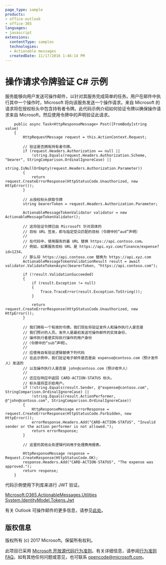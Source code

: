 ```yaml
---
page_type: sample
products:
- office-outlook
- office-365
languages:
- javascript
extensions:
  contentType: samples
  technologies:
  - Actionable messages
  createdDate: 11/17/2016 1:46:14 PM
---
```

# 操作请求令牌验证 C# 示例

服务能够向用户发送可操作邮件，以针对其服务完成简单的任务。用户在邮件中执行其中一个操作时，Microsoft 将向该服务发送一个操作请求。来自 Microsoft 的请求将在授权标头中包含持有者令牌。此代码示例介绍如何验证令牌以确保操作请求来自 Microsoft，然后使用令牌中的声明验证此请求。

        public async Task<HttpResponseMessage> Post([FromBody]string value)
        {
            HttpRequestMessage request = this.ActionContext.Request;

            // 验证是否拥有持有者令牌。
            if (request.Headers.Authorization == null ||
                !string.Equals(request.Headers.Authorization.Scheme, "bearer", StringComparison.OrdinalIgnoreCase) ||
                string.IsNullOrEmpty(request.Headers.Authorization.Parameter))
            {
                return request.CreateErrorResponse(HttpStatusCode.Unauthorized, new HttpError());
            }
            
            // 从授权标头获取令牌 
            string bearerToken = request.Headers.Authorization.Parameter;
            
            ActionableMessageTokenValidator validator = new ActionableMessageTokenValidator();
            
            // 这将验证令牌已由 Microsoft 针对具体的
            // 目标 URL 签发，即与指定受众匹配的目标（令牌中的“aud”声明）
            // 
            // 在代码中，使用服务的基 URL 替换 https://api.contoso.com。
            // 例如，如果服务目标 URL 是 https://api.xyz.com/finance/expense?id=1234，
            // 那么将 https://api.contoso.com 替换为 https://api.xyz.com
            ActionableMessageTokenValidationResult result = await validator.ValidateTokenAsync(bearerToken, "https://api.contoso.com");
            
            if (!result.ValidationSucceeded)
            {
                if (result.Exception != null)
                {
                    Trace.TraceError(result.Exception.ToString());
                }

                return request.CreateErrorResponse(HttpStatusCode.Unauthorized, new HttpError());
            }

            // 我们拥有一个有效的令牌。我们现在将验证发件人和操作执行人是否是
            // 我们预计的人员。发件人是最初发送可操作邮件的实体身份， 
            // 操作执行者是实际执行操作的用户身份 
            //（令牌中的“sub”声明）。
            // 
            // 应使用自有验证逻辑替换下列代码 
            // 在此示例中，我们验证电子邮件是否是由 expense@contoso.com（预计发件人）发送的
            // 以及操作执行人是否是 john@contoso.com（预计收件人）
            //
            // 还应在响应中返回 CARD-ACTION-STATUS 标头。
            // 标头值将显示给用户。
            if (!string.Equals(result.Sender, @"expense@contoso.com", StringComparison.OrdinalIgnoreCase) ||
                !string.Equals(result.ActionPerformer, @"john@contoso.com", StringComparison.OrdinalIgnoreCase))
            {
                HttpResponseMessage errorResponse = request.CreateErrorResponse(HttpStatusCode.Forbidden, new HttpError());
                errorResponse.Headers.Add("CARD-ACTION-STATUS", "Invalid sender or the action performer is not allowed.");
                return errorResponse;
            }

            // 这里的其他业务逻辑代码用于处理费用报表。

            HttpResponseMessage response = Request.CreateResponse(HttpStatusCode.OK);
            response.Headers.Add("CARD-ACTION-STATUS", "The expense was approved.");
            return response;
        }

代码示例使用下列库来进行 JWT 验证。   

[Microsoft.O365.ActionableMessages.Utilities](https://www.nuget.org/packages/Microsoft.O365.ActionableMessages.Utilities)   
[System.IdentityModel.Tokens.Jwt](https://www.nuget.org/packages/System.IdentityModel.Tokens.Jwt)
        
有关 Outlook 可操作邮件的更多信息，请参见[此处](https://dev.outlook.com/actions)。

## 版权信息
版权所有 (c) 2017 Microsoft。保留所有权利。


此项目已采用 [Microsoft 开放源代码行为准则](https://opensource.microsoft.com/codeofconduct/)。有关详细信息，请参阅[行为准则 FAQ](https://opensource.microsoft.com/codeofconduct/faq/)。如有其他任何问题或意见，也可联系 [opencode@microsoft.com](mailto:opencode@microsoft.com)。
